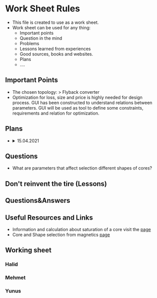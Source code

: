 # Work Sheet Rules
* This file is created to use as a work sheet.
* Work sheet can be used for any thing:
  * Important points
  * Question in the mind
  * Problems
  * Lessons learned from experiences
  * Good sources, books and websites.
  * Plans
  * ....

## Important Points
- The chosen topology: > Flyback converter
- Optimization for loss, size and price is highly needed for design process. GUI has been constructed to understand relations between parameters. GUI will be used as tool to define some constraints, requirements and relation for optimization. 
## Plans

- <details>
  <summary>15.04.2021</summary>
  <markdown>
   - Flyback converter controllers have been researching
    - LT8316 has been selected as controller.
    - Controllers have low input voltage limits can be biased with some LDO application with BJT or Mosfet, which results in increase in alternatives of controller.
    - PowiGan controller from Power Integration is kept as option due to advantages of PowiGan in terms efficiency(No opto, Synchronous drive, GaNFET) and compactness. If the controlle for PowiGan can be succeeded, it can be used. 
  </markdown>
</details>

## Questions
- What are parameters that affect selection different shapes of cores?
## Don't reinvent the tire (Lessons)

## Questions&Answers
## Useful Resources and Links
- Information and calculation about saturation of a core visit the [page](http://pigeonsnest.co.uk/stuff/core-saturation.html)
- Core and Shape selection from magnetics [page](https://www.mag-inc.com/Design/Design-Guides/Inductor-Cores-Material-and-Shape-Choices)
## Working sheet
### Halid
### Mehmet
### Yunus
